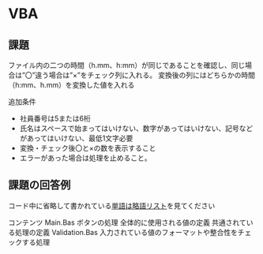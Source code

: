 # VBA

## 課題

ファイル内の二つの時間（h.mm、h:mm）が同じであることを確認し、同じ場合は”〇”違う場合は”×”をチェック列に入れる。
変換後の列にはどちらかの時間（h:mm、h.mm）を変換した値を入れる

追加条件
- 社員番号は5または6桁
- 氏名はスペースで始まってはいけない、数字があってはいけない、記号などがあってはいけない、最低1文字必要
- 変換・チェック後〇と×の数を表示すること
- エラーがあった場合は処理を止めること。

## 課題の回答例

コード中に省略して書かれている[単語は略語リスト](abbreviations.md)を見てください

コンテンツ
Main.Bas 
    ボタンの処理
    全体的に使用される値の定義
    共通されている処理の定義
Validation.Bas
    入力されている値のフォーマットや整合性をチェックする処理
